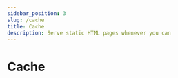 ```yaml
---
sidebar_position: 3
slug: /cache
title: Cache
description: Serve static HTML pages whenever you can
---
```


# Cache
